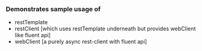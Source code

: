 ### Demonstrates sample usage of
- restTemplate
- restClient [which uses restTemplate underneath but provides webClient like fluent api]
- webClient [a purely async rest-client with fluent api]